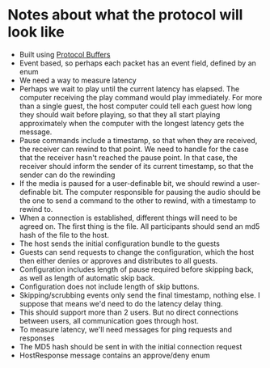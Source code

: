 # Notes about what the protocol will look like

* Built using [Protocol Buffers](https://developers.google.com/protocol-buffers/)
* Event based, so perhaps each packet has an event field, defined by an enum
* We need a way to measure latency
* Perhaps we wait to play until the current latency has elapsed. The computer
  receiving the play command would play immediately. For more than a
  single guest, the host computer could tell each guest how long they
  should wait before playing, so that they all start playing approximately
  when the computer with the longest latency gets the message.
* Pause commands include a timestamp, so that when they are received, 
  the receiver can rewind to that point. We need to handle for the case 
  that the receiver hasn't reached the pause point. In that case, the 
  receiver should inform the sender of its current timestamp, so that 
  the sender can do the rewinding
* If the media is paused for a user-definable bit, we should rewind a
  user-definable bit. The computer responsible for pausing the audio 
  should be the one to send a command to the other to rewind, with a 
  timestamp to rewind to. 
* When a connection is established, different things will need to be
  agreed on. The first thing is the file. All participants should send
  an md5 hash of the file to the host.
* The host sends the initial configuration bundle to the guests
* Guests can send requests to change the configuration, which the host
  then either denies or approves and distributes to all guests.
* Configuration includes length of pause required before skipping back,
  as well as length of automatic skip back.
* Configuration does not include length of skip buttons.
* Skipping/scrubbing events only send the final timestamp, nothing
  else. I suppose that means we'd need to do the latency delay thing. 
* This should support more than 2 users. But no direct connections
  between users, all communication goes through host.
* To measure latency, we'll need messages for ping requests and responses
* The MD5 hash should be sent in with the initial connection request
* HostResponse message contains an approve/deny enum